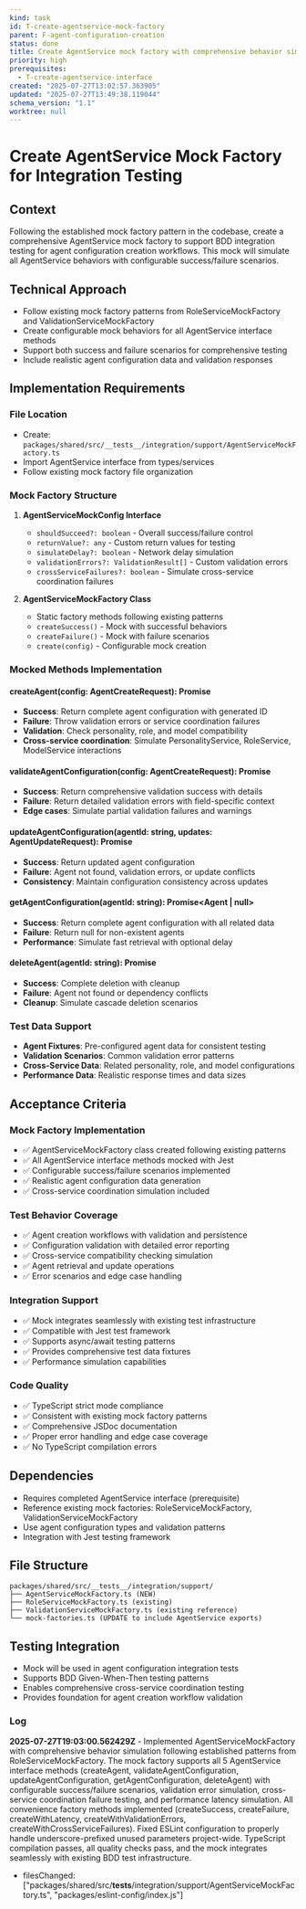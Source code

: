 ```yaml
---
kind: task
id: T-create-agentservice-mock-factory
parent: F-agent-configuration-creation
status: done
title: Create AgentService mock factory with comprehensive behavior simulation
priority: high
prerequisites:
  - T-create-agentservice-interface
created: "2025-07-27T13:02:57.363905"
updated: "2025-07-27T13:49:38.119044"
schema_version: "1.1"
worktree: null
---
```


# Create AgentService Mock Factory for Integration Testing

## Context

Following the established mock factory pattern in the codebase, create a comprehensive AgentService mock factory to support BDD integration testing for agent configuration creation workflows. This mock will simulate all AgentService behaviors with configurable success/failure scenarios.

## Technical Approach

- Follow existing mock factory patterns from RoleServiceMockFactory and ValidationServiceMockFactory
- Create configurable mock behaviors for all AgentService interface methods
- Support both success and failure scenarios for comprehensive testing
- Include realistic agent configuration data and validation responses

## Implementation Requirements

### File Location

- Create: `packages/shared/src/__tests__/integration/support/AgentServiceMockFactory.ts`
- Import AgentService interface from types/services
- Follow existing mock factory file organization

### Mock Factory Structure

1. **AgentServiceMockConfig Interface**
   - `shouldSucceed?: boolean` - Overall success/failure control
   - `returnValue?: any` - Custom return values for testing
   - `simulateDelay?: boolean` - Network delay simulation
   - `validationErrors?: ValidationResult[]` - Custom validation errors
   - `crossServiceFailures?: boolean` - Simulate cross-service coordination failures

2. **AgentServiceMockFactory Class**
   - Static factory methods following existing patterns
   - `createSuccess()` - Mock with successful behaviors
   - `createFailure()` - Mock with failure scenarios
   - `create(config)` - Configurable mock creation

### Mocked Methods Implementation

#### createAgent(config: AgentCreateRequest): Promise<Agent>

- **Success**: Return complete agent configuration with generated ID
- **Failure**: Throw validation errors or service coordination failures
- **Validation**: Check personality, role, and model compatibility
- **Cross-service coordination**: Simulate PersonalityService, RoleService, ModelService interactions

#### validateAgentConfiguration(config: AgentCreateRequest): Promise<ValidationResult>

- **Success**: Return comprehensive validation success with details
- **Failure**: Return detailed validation errors with field-specific context
- **Edge cases**: Simulate partial validation failures and warnings

#### updateAgentConfiguration(agentId: string, updates: AgentUpdateRequest): Promise<Agent>

- **Success**: Return updated agent configuration
- **Failure**: Agent not found, validation errors, or update conflicts
- **Consistency**: Maintain configuration consistency across updates

#### getAgentConfiguration(agentId: string): Promise<Agent | null>

- **Success**: Return complete agent configuration with all related data
- **Failure**: Return null for non-existent agents
- **Performance**: Simulate fast retrieval with optional delay

#### deleteAgent(agentId: string): Promise<void>

- **Success**: Complete deletion with cleanup
- **Failure**: Agent not found or dependency conflicts
- **Cleanup**: Simulate cascade deletion scenarios

### Test Data Support

- **Agent Fixtures**: Pre-configured agent data for consistent testing
- **Validation Scenarios**: Common validation error patterns
- **Cross-Service Data**: Related personality, role, and model configurations
- **Performance Data**: Realistic response times and data sizes

## Acceptance Criteria

### Mock Factory Implementation

- ✅ AgentServiceMockFactory class created following existing patterns
- ✅ All AgentService interface methods mocked with Jest
- ✅ Configurable success/failure scenarios implemented
- ✅ Realistic agent configuration data generation
- ✅ Cross-service coordination simulation included

### Test Behavior Coverage

- ✅ Agent creation workflows with validation and persistence
- ✅ Configuration validation with detailed error reporting
- ✅ Cross-service compatibility checking simulation
- ✅ Agent retrieval and update operations
- ✅ Error scenarios and edge case handling

### Integration Support

- ✅ Mock integrates seamlessly with existing test infrastructure
- ✅ Compatible with Jest test framework
- ✅ Supports async/await testing patterns
- ✅ Provides comprehensive test data fixtures
- ✅ Performance simulation capabilities

### Code Quality

- ✅ TypeScript strict mode compliance
- ✅ Consistent with existing mock factory patterns
- ✅ Comprehensive JSDoc documentation
- ✅ Proper error handling and edge case coverage
- ✅ No TypeScript compilation errors

## Dependencies

- Requires completed AgentService interface (prerequisite)
- Reference existing mock factories: RoleServiceMockFactory, ValidationServiceMockFactory
- Use agent configuration types and validation patterns
- Integration with Jest testing framework

## File Structure

```
packages/shared/src/__tests__/integration/support/
├── AgentServiceMockFactory.ts (NEW)
├── RoleServiceMockFactory.ts (existing)
├── ValidationServiceMockFactory.ts (existing reference)
└── mock-factories.ts (UPDATE to include AgentService exports)
```

## Testing Integration

- Mock will be used in agent configuration integration tests
- Supports BDD Given-When-Then testing patterns
- Enables comprehensive cross-service coordination testing
- Provides foundation for agent creation workflow validation

### Log

**2025-07-27T19:03:00.562429Z** - Implemented AgentServiceMockFactory with comprehensive behavior simulation following established patterns from RoleServiceMockFactory. The mock factory supports all 5 AgentService interface methods (createAgent, validateAgentConfiguration, updateAgentConfiguration, getAgentConfiguration, deleteAgent) with configurable success/failure scenarios, validation error simulation, cross-service coordination failure testing, and performance latency simulation. All convenience factory methods implemented (createSuccess, createFailure, createWithLatency, createWithValidationErrors, createWithCrossServiceFailures). Fixed ESLint configuration to properly handle underscore-prefixed unused parameters project-wide. TypeScript compilation passes, all quality checks pass, and the mock integrates seamlessly with existing BDD test infrastructure.

- filesChanged: ["packages/shared/src/__tests__/integration/support/AgentServiceMockFactory.ts", "packages/eslint-config/index.js"]
